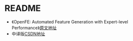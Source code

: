 # README

- 《OpenFE: Automated Feature Generation with Expert-level Performance》[原文地址](https://arxiv.org/abs/2211.12507)
- 中译版[CSDN地址](https://blog.csdn.net/qq_20144897/article/details/129431763)